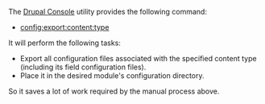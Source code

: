 The [Drupal Console](https://drupalconsole.com/) utility provides the following command:

* [config:export:content:type](https://hechoendrupal.gitbooks.io/drupal-console/content/en/commands/config-export-content-type.html)

It will perform the following tasks:

* Export all configuration files associated with the specified content type (including its field configuration files).
* Place it in the desired module's configuration directory.

So it saves a lot of work required by the manual process above.
